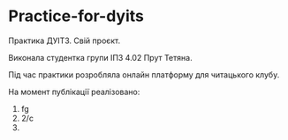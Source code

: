 # Practice-for-dyits

Практика ДУІТЗ. Свій проєкт. 

Виконала студентка групи ІПЗ 4.02 Прут Тетяна. 

Під час практики розробляла онлайн платформу для читацького клубу. 

На момент публікації реалізовано: <br>
1. fg
2. 2/c
3. 
